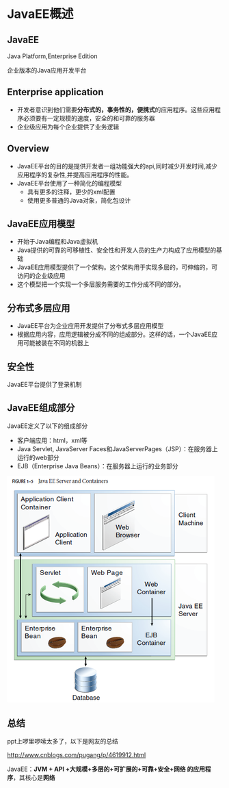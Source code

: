 # JavaEE概述

## JavaEE

Java Platform,Enterprise Edition

企业版本的Java应用开发平台

## Enterprise application

- 开发者意识到他们需要**分布式的，事务性的，便携式**的应用程序。这些应用程序必须要有一定规模的速度，安全的和可靠的服务器
- 企业级应用为每个企业提供了业务逻辑

## Overview

- JavaEE平台的目的是提供开发者一组功能强大的api,同时减少开发时间,减少应用程序的复杂性,并提高应用程序的性能。
- JavaEE平台使用了一种简化的编程模型
  - 具有更多的注释，更少的xml配置
  - 使用更多普通的Java对象，简化包设计

## JavaEE应用模型

- 开始于Java编程和Java虚拟机
- Java提供的可靠的可移植性、安全性和开发人员的生产力构成了应用模型的基础
- JavaEE应用模型提供了一个架构。这个架构用于实现多层的，可伸缩的，可访问的企业级应用
- 这个模型把一个实现一个多层服务需要的工作分成不同的部分。


## 分布式多层应用

- JavaEE平台为企业应用开发提供了分布式多层应用模型
- 根据应用内容，应用逻辑被分成不同的组成部分。这样的话，一个JavaEE应用可能被装在不同的机器上

## 安全性

JavaEE平台提供了登录机制

## JavaEE组成部分

JavaEE定义了以下的组成部分

- 客户端应用：html，xml等
- Java Servlet, JavaServer Faces和JavaServerPages（JSP）：在服务器上运行的web部分
- EJB（Enterprise Java Beans）：在服务器上运行的业务部分

![](img/1_1.png)

## 总结

ppt上啰里啰嗦太多了，以下是网友的总结

http://www.cnblogs.com/pugang/p/4619912.html

JavaEE：**JVM + API +大规模+多层的+可扩展的+可靠+安全+网络 的应用程序**，其核心是**网络**



